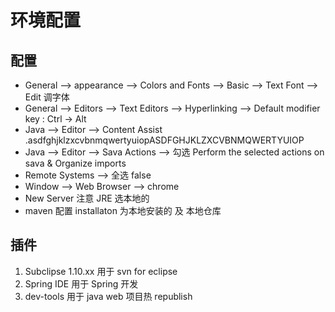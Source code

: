# 环境配置

## 配置

* General --> appearance --> Colors and Fonts --> Basic --> Text Font --> Edit 调字体
* General --> Editors --> Text Editors --> Hyperlinking --> Default modifier key : Ctrl -> Alt
* Java --> Editor --> Content Assist .asdfghjklzxcvbnmqwertyuiopASDFGHJKLZXCVBNMQWERTYUIOP
* Java --> Editor --> Sava Actions --> 勾选 Perform the selected actions on sava & Organize imports
* Remote Systems --> 全选 false
* Window --> Web Browser --> chrome
* New Server 注意 JRE 选本地的
* maven 配置 installaton 为本地安装的 及 本地仓库

## 插件

1. Subclipse 1.10.xx 用于 svn for eclipse
2. Spring IDE 用于 Spring 开发
3. dev-tools 用于 java web 项目热 republish
